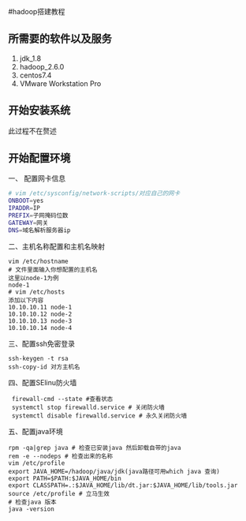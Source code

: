 #hadoop搭建教程
## 所需要的软件以及服务
1. jdk_1.8
2. hadoop_2.6.0
3. centos7.4
4. VMware Workstation Pro 
## 开始安装系统
此过程不在赘述

## 开始配置环境
一、 配置网卡信息
```bash
# vim /etc/sysconfig/network-scripts/对应自己的网卡
ONBOOT=yes
IPADDR=IP
PREFIX=子网掩码位数
GATEWAY=网关
DNS=域名解析服务器ip
```
二、主机名称配置和主机名映射
```haml
vim /etc/hostname
# 文件里面输入你想配置的主机名
这里以node-1为例
node-1
# vim /etc/hosts
添加以下内容
10.10.10.11 node-1
10.10.10.12 node-2
10.10.10.13 node-3
10.10.10.14 node-4
```
三、配置ssh免密登录
```haml
ssh-keygen -t rsa
ssh-copy-id 对方主机名
```
四、配置SElinu防火墙
```shell script
 firewall-cmd --state #查看状态
 systemctl stop firewalld.service # 关闭防火墙
 systemctl disable firewalld.service # 永久关闭防火墙
```
五、配置java环境
```shell script
rpm -qa|grep java # 检查已安装java 然后卸载自带的java
rem -e --nodeps # 检查出来的名称
vim /etc/profile
export JAVA_HOME=/hadoop/java/jdk(java路径可用which java 查询)
export PATH=$PATH:$JAVA_HOME/bin
export CLASSPATH=.:$JAVA_HOME/lib/dt.jar:$JAVA_HOME/lib/tools.jar
source /etc/profile # 立马生效
# 检查java 版本
java -version
```

